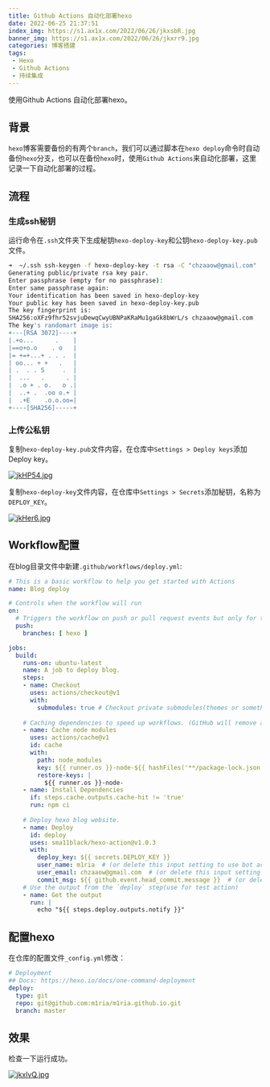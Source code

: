```yaml
---
title: Github Actions 自动化部署hexo
date: 2022-06-25 21:37:51
index_img: https://s1.ax1x.com/2022/06/26/jkxsbR.jpg
banner_img: https://s1.ax1x.com/2022/06/26/jkxrr9.jpg
categories: 博客搭建
tags:
 - Hexo
 - Github Actions
 - 持续集成
---
```


使用Github Actions 自动化部署hexo。

<!-- more -->

## 背景

`hexo`博客需要备份的有两个`branch`，我们可以通过脚本在`hexo deploy`命令时自动备份`hexo`分支，也可以在备份`hexo`时，使用`Github Actions`来自动化部署，这里记录一下自动化部署的过程。



## 流程

### 生成ssh秘钥

运行命令在`.ssh`文件夹下生成秘钥`hexo-deploy-key`和公钥`hexo-deploy-key.pub`文件。

```bash
➜  ~/.ssh ssh-keygen -f hexo-deploy-key -t rsa -C "chzaaow@gmail.com"
Generating public/private rsa key pair.
Enter passphrase (empty for no passphrase):
Enter same passphrase again:
Your identification has been saved in hexo-deploy-key
Your public key has been saved in hexo-deploy-key.pub
The key fingerprint is:
SHA256:oXFz9fhr52svjuDewqCwyUBNPaKRaMu1gaGk8bWrL/s chzaaow@gmail.com
The key's randomart image is:
+---[RSA 3072]----+
|.+o...      .    |
|==o+o.o    . o   |
|= +=+...+ . . .  |
| oo... + +   .   |
| .  . . S     .  |
|  ...   .      . |
|  .o + . o.   o .|
|  ..+ .  .oo o.+ |
|  .+E    .o.o.oo=|
+----[SHA256]-----+

```



### 上传公私钥		

复制`hexo-deploy-key.pub`文件内容，在仓库中`Settings > Deploy keys`添加Deploy key。

[![jkHP54.jpg](https://s1.ax1x.com/2022/06/25/jkHP54.jpg)](https://imgtu.com/i/jkHP54)

复制`hexo-deploy-key`文件内容，在仓库中`Settings > Secrets`添加秘钥，名称为`DEPLOY_KEY`。

[![jkHer6.jpg](https://s1.ax1x.com/2022/06/25/jkHer6.jpg)](https://imgtu.com/i/jkHer6)

## Workflow配置

在blog目录文件中新建`.github/workflows/deploy.yml`:

```yaml
# This is a basic workflow to help you get started with Actions
name: Blog deploy

# Controls when the workflow will run
on:
  # Triggers the workflow on push or pull request events but only for the main branch
  push:
    branches: [ hexo ]

jobs:
  build:
    runs-on: ubuntu-latest
    name: A job to deploy blog.
    steps:
    - name: Checkout
      uses: actions/checkout@v1
      with:
        submodules: true # Checkout private submodules(themes or something else).
    
    # Caching dependencies to speed up workflows. (GitHub will remove any cache entries that have not been accessed in over 7 days.)
    - name: Cache node modules
      uses: actions/cache@v1
      id: cache
      with:
        path: node_modules
        key: ${{ runner.os }}-node-${{ hashFiles('**/package-lock.json') }}
        restore-keys: |
          ${{ runner.os }}-node-
    - name: Install Dependencies
      if: steps.cache.outputs.cache-hit != 'true'
      run: npm ci
    
    # Deploy hexo blog website.
    - name: Deploy
      id: deploy
      uses: sma11black/hexo-action@v1.0.3
      with:
        deploy_key: ${{ secrets.DEPLOY_KEY }}
        user_name: m1ria  # (or delete this input setting to use bot account)
        user_email: chzaaow@gmail.com  # (or delete this input setting to use bot account)
        commit_msg: ${{ github.event.head_commit.message }}  # (or delete this input setting to use hexo default settings)
    # Use the output from the `deploy` step(use for test action)
    - name: Get the output
      run: |
        echo "${{ steps.deploy.outputs.notify }}"


```

## 配置hexo

在仓库的配置文件`_config.yml`修改：

```yaml
# Deployment
## Docs: https://hexo.io/docs/one-command-deployment
deploy:
  type: git
  repo: git@github.com:m1ria/m1ria.github.io.git
  branch: master
```



## 效果

检查一下运行成功。

[![jkxlvQ.jpg](https://s1.ax1x.com/2022/06/26/jkxlvQ.jpg)](https://imgtu.com/i/jkxlvQ)
